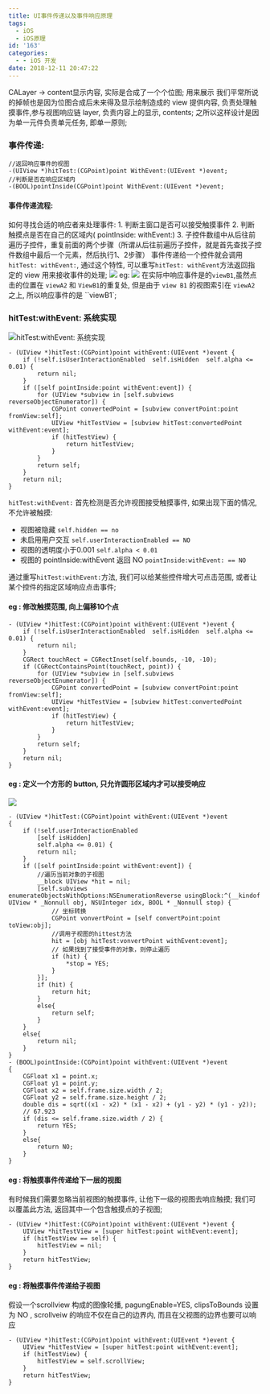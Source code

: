 ```yaml
---
title: UI事件传递以及事件响应原理
tags:
  - iOS
  - iOS原理
id: '163'
categories:
  - - iOS 开发
date: 2018-12-11 20:47:22
---
```


CALayer -> content显示内容, 实际是合成了一个个位图; 用来展示 我们平常所说的掉帧也是因为位图合成后未来得及显示绘制造成的 view 提供内容, 负责处理触摸事件,参与视图响应链 layer, 负责内容上的显示, contents; 之所以这样设计是因为单一元件负责单元任务, 即单一原则;

### 事件传递:

```
//返回响应事件的视图
-(UIView *)hitTest:(CGPoint)point WithEvent:(UIEvent *)event;
//判断是否在响应区域内
-(BOOL)pointInside(CGPoint)point WithEvent:(UIEvent *)event;
```

#### 事件传递流程:

如何寻找合适的响应者来处理事件: 1. 判断主窗口是否可以接受触摸事件 2. 判断触摸点是否在自己的区域内( pointInside: withEvent:) 3. 子控件数组中从后往前遍历子控件，重复前面的两个步骤（所谓从后往前遍历子控件，就是首先查找子控件数组中最后一个元素，然后执行1、2步骤） 事件传递给一个控件就会调用`hitTest: withEvent:`, 通过这个特性, 可以重写`hitTest: withEvent`方法返回指定的 view 用来接收事件的处理; ![](https://img.52smile.vip/2018-12-12-070429.jpg) eg: ![](https://img.52smile.vip/2018-12-12-082050.jpg) 在实际中响应事件是的`viewB1`,虽然点击的位置在 `viewA2` 和 `ViewB1`的重复处, 但是由于 `view B1` 的视图索引在 `viewA2` 之上, 所以响应事件的是 \`\`viewB1\`;
<!-- more -->
### hitTest:withEvent: 系统实现

![hitTest:withEvent: 系统实现](https://img.52smile.vip/2018-12-12-083719.jpg)

```
- (UIView *)hitTest:(CGPoint)point withEvent:(UIEvent *)event {
    if (!self.isUserInteractionEnabled  self.isHidden  self.alpha <= 0.01) {
        return nil;
    }
    if ([self pointInside:point withEvent:event]) {
        for (UIView *subview in [self.subviews reverseObjectEnumerator]) {
            CGPoint convertedPoint = [subview convertPoint:point fromView:self];
            UIView *hitTestView = [subview hitTest:convertedPoint withEvent:event];
            if (hitTestView) {
                return hitTestView;
            }
        }
        return self;
    }
    return nil;
}
```

`hitTest:withEvent:` 首先检测是否允许视图接受触摸事件, 如果出现下面的情况, 不允许被触摸:

*   视图被隐藏 `self.hidden == no`
*   未启用用户交互 `self.userInteractionEnabled == NO`
*   视图的透明度小于0.001 `self.alpha < 0.01`
*   视图的 pointInside:withEvent 返回 NO `pointInside:withEvent: == NO`

通过重写`hitTest:withEvent:`方法, 我们可以给某些控件增大可点击范围, 或者让某个控件的指定区域响应点击事件;

#### eg : 修改触摸范围, 向上偏移10个点

```
- (UIView *)hitTest:(CGPoint)point withEvent:(UIEvent *)event {
    if (!self.isUserInteractionEnabled  self.isHidden  self.alpha <= 0.01) {
        return nil;
    }
    CGRect touchRect = CGRectInset(self.bounds, -10, -10);
    if (CGRectContainsPoint(touchRect, point)) {
        for (UIView *subview in [self.subviews reverseObjectEnumerator]) {
            CGPoint convertedPoint = [subview convertPoint:point fromView:self];
            UIView *hitTestView = [subview hitTest:convertedPoint withEvent:event];
            if (hitTestView) {
                return hitTestView;
            }
        }
        return self;
    }
    return nil;
}
```

#### eg : 定义一个方形的 button, 只允许圆形区域内才可以接受响应

![](https://img.52smile.vip/2018-12-12-090217.jpg)

```
- (UIView *)hitTest:(CGPoint)point withEvent:(UIEvent *)event
{
    if (!self.userInteractionEnabled 
        [self isHidden] 
        self.alpha <= 0.01) {
        return nil;
    }
    if ([self pointInside:point withEvent:event]) {
        //遍历当前对象的子视图
        __block UIView *hit = nil;
        [self.subviews enumerateObjectsWithOptions:NSEnumerationReverse usingBlock:^(__kindof UIView * _Nonnull obj, NSUInteger idx, BOOL * _Nonnull stop) {
            // 坐标转换
            CGPoint vonvertPoint = [self convertPoint:point toView:obj];
            //调用子视图的hittest方法
            hit = [obj hitTest:vonvertPoint withEvent:event];
            // 如果找到了接受事件的对象，则停止遍历
            if (hit) {
                *stop = YES;
            }
        }];
        if (hit) {
            return hit;
        }
        else{
            return self;
        }
    }
    else{
        return nil;
    }
}
- (BOOL)pointInside:(CGPoint)point withEvent:(UIEvent *)event
{
    CGFloat x1 = point.x;
    CGFloat y1 = point.y;
    CGFloat x2 = self.frame.size.width / 2;
    CGFloat y2 = self.frame.size.height / 2;
    double dis = sqrt((x1 - x2) * (x1 - x2) + (y1 - y2) * (y1 - y2));
    // 67.923
    if (dis <= self.frame.size.width / 2) {
        return YES;
    }
    else{
        return NO;
    }
}
```

#### eg : 将触摸事件传递给下一层的视图

有时候我们需要忽略当前视图的触摸事件, 让他下一级的视图去响应触摸; 我们可以覆盖此方法, 返回其中一个包含触摸点的子视图;

```
- (UIView *)hitTest:(CGPoint)point withEvent:(UIEvent *)event {
    UIView *hitTestView = [super hitTest:point withEvent:event];
    if (hitTestView == self) {
        hitTestView = nil;
    }
    return hitTestView;
}
```

#### eg : 将触摸事件传递给子视图

假设一个scrollview 构成的图像轮播, pagungEnable=YES, clipsToBounds 设置为 NO , scrollveiw 的响应不仅在自己的边界内, 而且在父视图的边界也要可以响应

```
- (UIView *)hitTest:(CGPoint)point withEvent:(UIEvent *)event {
    UIView *hitTestView = [super hitTest:point withEvent:event];
    if (hitTestView) {
        hitTestView = self.scrollView;
    }
    return hitTestView;
}
```
